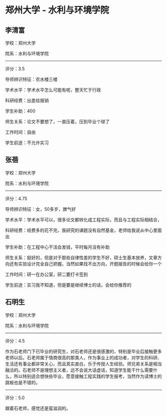# 郑州大学 - 水利与环境学院

## 李清富

学校：郑州大学

院系：水利与环境学院

* * *

评分：3.5

导师辨识特征：农水楼三楼

学术水平：学术水平怎么可能有呢，整天忙于行政

科研经费：出差给报销

学生补助：400

师生关系：论文不要想了，一直压着，压到毕业个球了

工作时间：自由

学生前途：不允许实习

## 张蓓

学校：郑州大学

院系：水利与环境学院

* * *

评分：4.75

导师辨识特征：女，50多岁，脾气好

学术水平：学术水平可以，很多论文都转化成工程实际，而且与工程实际相结合，

科研经费：经费多的花不完，我研究的课题没有自然基金，老师给我说从中心里面出

学生补助：在工程中心干活会发钱，平时每月没有补助

师生关系：挺好的，但是对于那些自律性差的学生不好，硕士生基本放养，文章方向还有实验设计完全自己把握。当然如果找不出方向，开题报告的时候会给你一个

工作时间：研一在办公室，研二要打卡签到

学生前途：实习我不知道，但是要是继续博士的话，会给你推荐的

## 石明生

学校：郑州大学

院系：水利与环境学院

* * *

评分：4.5

作为石老师门下已毕业的研究生，对石老师还是很感激的，特别是毕业后接触更多老师以后。石老师属于情商很高的那类人，作为事业上的成功者，对学生的科研、生活还有事业都非常关心，而且真实直白，乐于传授人生经验。师兄弟关系是相当融洽的。石老师不是理想主义者，远不会说大话虚话，知道学生能干什么需要什么，所以特别适合想快些毕业，愿意接触工程实践的学生报考，当然作为读博士的跳板也是不错的。

* * *

评分：5.0

跟着石老师，感觉还是蛮滋润的。